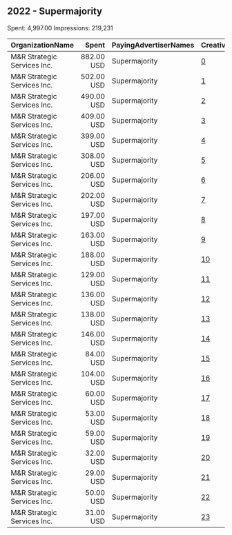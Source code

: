 ## 2022 - Supermajority 
Spent: 4,997.00
Impressions: 219,231

|OrganizationName|Spent|PayingAdvertiserNames|CreativeUrls|Impressions|Genders|AgeBrackets|CountryCodes|BillingAddresses|CandidateBallotInformation|
|:---|---:|:---|:---|---:|:---|:---|:---|:---|:---|
|M&R Strategic Services  Inc.|882.00 USD|Supermajority|[0](https://www.snap.com/political-ads/asset/66b0541bec320b0d3a3ce3bcc62152c938343daa5d6385c689009173c9daf81c?mediaType=mov)|40,489|FEMALE|18-35|united states|"1901 L St NW,Washington,20036,US"||
|M&R Strategic Services  Inc.|502.00 USD|Supermajority|[1](https://www.snap.com/political-ads/asset/66b0541bec320b0d3a3ce3bcc62152c938343daa5d6385c689009173c9daf81c?mediaType=mov)|23,804|FEMALE|18-35|united states|"1901 L St NW,Washington,20036,US"||
|M&R Strategic Services  Inc.|490.00 USD|Supermajority|[2](https://www.snap.com/political-ads/asset/18f55c681f2b6d530b8a94dad8689ec1b21ac777bf36f0bc3f7d11538404403d?mediaType=jpeg)|21,107|FEMALE|18-35|united states|"1901 L St NW,Washington,20036,US"||
|M&R Strategic Services  Inc.|409.00 USD|Supermajority|[3](https://www.snap.com/political-ads/asset/0ca7702eedfc320aac7de4dfb3897e0ec3506997f9127e3fd8ff0a1f67f15217?mediaType=mp4)|18,839|FEMALE|18-35|united states|"1901 L St NW,Washington,20036,US"||
|M&R Strategic Services  Inc.|399.00 USD|Supermajority|[4](https://www.snap.com/political-ads/asset/18f55c681f2b6d530b8a94dad8689ec1b21ac777bf36f0bc3f7d11538404403d?mediaType=jpeg)|16,744|FEMALE|18-35|united states|"1901 L St NW,Washington,20036,US"||
|M&R Strategic Services  Inc.|308.00 USD|Supermajority|[5](https://www.snap.com/political-ads/asset/66b0541bec320b0d3a3ce3bcc62152c938343daa5d6385c689009173c9daf81c?mediaType=mov)|15,561|FEMALE|18-35|united states|"1901 L St NW,Washington,20036,US"||
|M&R Strategic Services  Inc.|206.00 USD|Supermajority|[6](https://www.snap.com/political-ads/asset/18f55c681f2b6d530b8a94dad8689ec1b21ac777bf36f0bc3f7d11538404403d?mediaType=jpeg)|8,695|FEMALE|18-35|united states|"1901 L St NW,Washington,20036,US"||
|M&R Strategic Services  Inc.|202.00 USD|Supermajority|[7](https://www.snap.com/political-ads/asset/4d779ceeefa5127556876642f2657bc428477623d5813a9ecdec2ea171a4b530?mediaType=mp4)|8,253|FEMALE|18-35|united states|"1901 L St NW,Washington,20036,US"||
|M&R Strategic Services  Inc.|197.00 USD|Supermajority|[8](https://www.snap.com/political-ads/asset/0ca7702eedfc320aac7de4dfb3897e0ec3506997f9127e3fd8ff0a1f67f15217?mediaType=mp4)|8,105|FEMALE|18-35|united states|"1901 L St NW,Washington,20036,US"||
|M&R Strategic Services  Inc.|163.00 USD|Supermajority|[9](https://www.snap.com/political-ads/asset/4d779ceeefa5127556876642f2657bc428477623d5813a9ecdec2ea171a4b530?mediaType=mp4)|7,454|FEMALE|18-35|united states|"1901 L St NW,Washington,20036,US"||
|M&R Strategic Services  Inc.|188.00 USD|Supermajority|[10](https://www.snap.com/political-ads/asset/0ca7702eedfc320aac7de4dfb3897e0ec3506997f9127e3fd8ff0a1f67f15217?mediaType=mp4)|6,917|FEMALE|18-35|united states|"1901 L St NW,Washington,20036,US"||
|M&R Strategic Services  Inc.|129.00 USD|Supermajority|[11](https://www.snap.com/political-ads/asset/66b0541bec320b0d3a3ce3bcc62152c938343daa5d6385c689009173c9daf81c?mediaType=mov)|6,130|FEMALE|18-35|united states|"1901 L St NW,Washington,20036,US"||
|M&R Strategic Services  Inc.|136.00 USD|Supermajority|[12](https://www.snap.com/political-ads/asset/66b0541bec320b0d3a3ce3bcc62152c938343daa5d6385c689009173c9daf81c?mediaType=mov)|6,064|FEMALE|18-35|united states|"1901 L St NW,Washington,20036,US"||
|M&R Strategic Services  Inc.|138.00 USD|Supermajority|[13](https://www.snap.com/political-ads/asset/4d779ceeefa5127556876642f2657bc428477623d5813a9ecdec2ea171a4b530?mediaType=mp4)|5,450|FEMALE|18-35|united states|"1901 L St NW,Washington,20036,US"||
|M&R Strategic Services  Inc.|146.00 USD|Supermajority|[14](https://www.snap.com/political-ads/asset/18f55c681f2b6d530b8a94dad8689ec1b21ac777bf36f0bc3f7d11538404403d?mediaType=jpeg)|4,414|FEMALE|18-35|united states|"1901 L St NW,Washington,20036,US"||
|M&R Strategic Services  Inc.|84.00 USD|Supermajority|[15](https://www.snap.com/political-ads/asset/0ca7702eedfc320aac7de4dfb3897e0ec3506997f9127e3fd8ff0a1f67f15217?mediaType=mp4)|3,675|FEMALE|18-35|united states|"1901 L St NW,Washington,20036,US"||
|M&R Strategic Services  Inc.|104.00 USD|Supermajority|[16](https://www.snap.com/political-ads/asset/0ca7702eedfc320aac7de4dfb3897e0ec3506997f9127e3fd8ff0a1f67f15217?mediaType=mp4)|3,489|FEMALE|18-35|united states|"1901 L St NW,Washington,20036,US"||
|M&R Strategic Services  Inc.|60.00 USD|Supermajority|[17](https://www.snap.com/political-ads/asset/4d779ceeefa5127556876642f2657bc428477623d5813a9ecdec2ea171a4b530?mediaType=mp4)|2,890|FEMALE|18-35|united states|"1901 L St NW,Washington,20036,US"||
|M&R Strategic Services  Inc.|53.00 USD|Supermajority|[18](https://www.snap.com/political-ads/asset/4d779ceeefa5127556876642f2657bc428477623d5813a9ecdec2ea171a4b530?mediaType=mp4)|2,808|FEMALE|18-35|united states|"1901 L St NW,Washington,20036,US"||
|M&R Strategic Services  Inc.|59.00 USD|Supermajority|[19](https://www.snap.com/political-ads/asset/66b0541bec320b0d3a3ce3bcc62152c938343daa5d6385c689009173c9daf81c?mediaType=mov)|2,424|FEMALE|18-35|united states|"1901 L St NW,Washington,20036,US"||
|M&R Strategic Services  Inc.|32.00 USD|Supermajority|[20](https://www.snap.com/political-ads/asset/0ca7702eedfc320aac7de4dfb3897e0ec3506997f9127e3fd8ff0a1f67f15217?mediaType=mp4)|1,630|FEMALE|18-35|united states|"1901 L St NW,Washington,20036,US"||
|M&R Strategic Services  Inc.|29.00 USD|Supermajority|[21](https://www.snap.com/political-ads/asset/4d779ceeefa5127556876642f2657bc428477623d5813a9ecdec2ea171a4b530?mediaType=mp4)|1,489|FEMALE|18-35|united states|"1901 L St NW,Washington,20036,US"||
|M&R Strategic Services  Inc.|50.00 USD|Supermajority|[22](https://www.snap.com/political-ads/asset/18f55c681f2b6d530b8a94dad8689ec1b21ac777bf36f0bc3f7d11538404403d?mediaType=jpeg)|1,488|FEMALE|18-35|united states|"1901 L St NW,Washington,20036,US"||
|M&R Strategic Services  Inc.|31.00 USD|Supermajority|[23](https://www.snap.com/political-ads/asset/18f55c681f2b6d530b8a94dad8689ec1b21ac777bf36f0bc3f7d11538404403d?mediaType=jpeg)|1,312|FEMALE|18-35|united states|"1901 L St NW,Washington,20036,US"||
